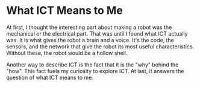 # What ICT Means to Me

At first, I thought the interesting part about making a robot was the mechanical or the electrical part. That was until I found what ICT actually was. It is what gives the robot a brain and a voice. It's the code, the sensors, and the network that give the robot its most useful characteristics. Without these, the robot would be a hollow shell.

Another way to describe ICT is the fact that it is the "why" behind the "how". This fact fuels my curiosity to explore ICT. At last, it answers the question of what ICT means to me.
